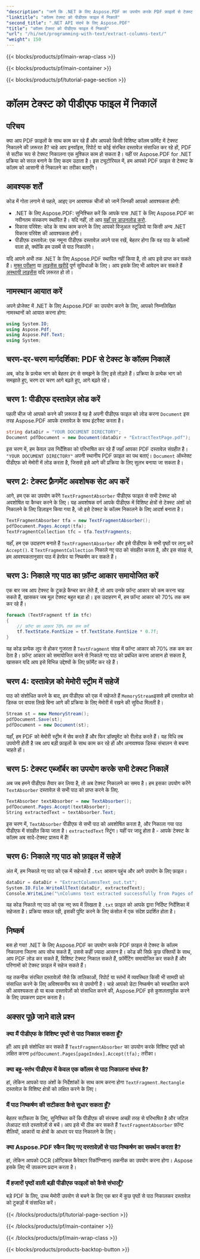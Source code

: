 ```yaml
---
"description": "जानें कि .NET के लिए Aspose.PDF का उपयोग करके PDF फ़ाइलों से टेक्स्ट के कॉलम कैसे निकालें। यह गाइड कोड उदाहरणों और स्पष्टीकरणों के साथ प्रत्येक चरण को विभाजित करता है।"
"linktitle": "कॉलम टेक्स्ट को पीडीएफ फाइल में निकालें"
"second_title": ".NET API संदर्भ के लिए Aspose.PDF"
"title": "कॉलम टेक्स्ट को पीडीएफ फाइल में निकालें"
"url": "/hi/net/programming-with-text/extract-columns-text/"
"weight": 150
---
```


{{< blocks/products/pf/main-wrap-class >}}

{{< blocks/products/pf/main-container >}}

{{< blocks/products/pf/tutorial-page-section >}}

# कॉलम टेक्स्ट को पीडीएफ फाइल में निकालें

## परिचय

क्या आप PDF फ़ाइलों के साथ काम कर रहे हैं और आपको किसी विशिष्ट कॉलम फ़ॉर्मेट में टेक्स्ट निकालने की ज़रूरत है? चाहे आप इनवॉइस, रिपोर्ट या कोई संरचित दस्तावेज़ संसाधित कर रहे हों, PDF से सटीक रूप से टेक्स्ट निकालना एक मुश्किल काम हो सकता है। यहीं पर Aspose.PDF for .NET प्रक्रिया को सरल बनाने के लिए कदम उठाता है। इस ट्यूटोरियल में, हम आपको PDF फ़ाइल से टेक्स्ट के कॉलम को आसानी से निकालने का तरीका बताएँगे। 

## आवश्यक शर्तें

कोड में गोता लगाने से पहले, आइए उन आवश्यक चीजों को जानें जिनकी आपको आवश्यकता होगी:

- .NET के लिए Aspose.PDF: सुनिश्चित करें कि आपके पास .NET के लिए Aspose.PDF का नवीनतम संस्करण स्थापित है। यदि नहीं, तो आप [यहाँ पर डाउनलोड करो](https://releases.aspose.com/pdf/net/).
- विकास परिवेश: कोड के साथ काम करने के लिए आपको विजुअल स्टूडियो या किसी अन्य .NET विकास परिवेश की आवश्यकता होगी।
- पीडीएफ दस्तावेज़: एक नमूना पीडीएफ दस्तावेज़ अपने पास रखें, बेहतर होगा कि वह पाठ के कॉलमों वाला हो, क्योंकि हम उसमें से पाठ निकालेंगे।

यदि आपने अभी तक .NET के लिए Aspose.PDF स्थापित नहीं किया है, तो आप इसे प्राप्त कर सकते हैं। [मुफ्त परीक्षण](https://releases.aspose.com/) या [लाइसेंस खरीदें](https://purchase.aspose.com/buy) पूर्ण सुविधाओं के लिए। आप इसके लिए भी आवेदन कर सकते हैं [अस्थायी लाइसेंस](https://purchase.aspose.com/temporary-license) यदि ज़रूरत हो तो।

## नामस्थान आयात करें

अपने प्रोजेक्ट में .NET के लिए Aspose.PDF का उपयोग करने के लिए, आपको निम्नलिखित नामस्थानों को आयात करना होगा:

```csharp
using System.IO;
using Aspose.Pdf;
using Aspose.Pdf.Text;
using System;
```

## चरण-दर-चरण मार्गदर्शिका: PDF से टेक्स्ट के कॉलम निकालें

अब, कोड के प्रत्येक भाग को बेहतर ढंग से समझने के लिए इसे तोड़ते हैं। प्रक्रिया के प्रत्येक भाग को समझाते हुए, चरण दर चरण आगे बढ़ते हुए, आगे बढ़ते रहें।

## चरण 1: पीडीएफ दस्तावेज़ लोड करें

पहली चीज़ जो आपको करने की ज़रूरत है वह है अपनी पीडीएफ फाइल को लोड करना `Document` इस तरह Aspose.PDF आपके दस्तावेज़ के साथ इंटरैक्ट करता है।

```csharp
string dataDir = "YOUR DOCUMENT DIRECTORY";
Document pdfDocument = new Document(dataDir + "ExtractTextPage.pdf");
```

इस चरण में, हम केवल उस निर्देशिका को परिभाषित कर रहे हैं जहाँ आपका PDF दस्तावेज़ संग्रहीत है। `"YOUR DOCUMENT DIRECTORY"` अपनी स्थानीय PDF फ़ाइल का पथ बताएं। `Document` ऑब्जेक्ट पीडीएफ को मेमोरी में लोड करता है, जिससे इसे आगे की प्रक्रिया के लिए सुलभ बनाया जा सकता है।

## चरण 2: टेक्स्ट फ़्रैगमेंट अवशोषक सेट अप करें

आगे, हम एक का उपयोग करेंगे `TextFragmentAbsorber` पीडीएफ फाइल से सभी टेक्स्ट को अवशोषित या कैप्चर करने के लिए। यह अवशोषक वर्ग आपके पीडीएफ में विशिष्ट क्षेत्रों से टेक्स्ट अंशों को निकालने के लिए डिज़ाइन किया गया है, जो इसे टेक्स्ट के कॉलम निकालने के लिए आदर्श बनाता है।

```csharp
TextFragmentAbsorber tfa = new TextFragmentAbsorber();
pdfDocument.Pages.Accept(tfa);
TextFragmentCollection tfc = tfa.TextFragments;
```

यहाँ, हम एक उदाहरण बनाते हैं `TextFragmentAbsorber` और इसे पीडीएफ के सभी पृष्ठों पर लागू करें `Accept()`. द `TextFragmentCollection` निकाले गए पाठ को संग्रहीत करता है, और इस संग्रह से, हम आवश्यकतानुसार पाठ में हेरफेर या निष्कर्षण कर सकते हैं।

## चरण 3: निकाले गए पाठ का फ़ॉन्ट आकार समायोजित करें

एक बार जब आप टेक्स्ट के टुकड़े कैप्चर कर लेते हैं, तो आप उनके फ़ॉन्ट आकार को कम करना चाह सकते हैं, खासकर जब मूल टेक्स्ट बहुत बड़ा हो। इस उदाहरण में, हम फ़ॉन्ट आकार को 70% तक कम कर रहे हैं।

```csharp
foreach (TextFragment tf in tfc)
{
    // फ़ॉन्ट का आकार 70% तक कम करें
    tf.TextState.FontSize = tf.TextState.FontSize * 0.7f;
}
```

यह कोड प्रत्येक लूप से होकर गुजरता है `TextFragment` संग्रह में फ़ॉन्ट आकार को 70% तक कम कर देता है। फ़ॉन्ट आकार को समायोजित करने से निकाले गए पाठ को प्रबंधित करना आसान हो सकता है, खासकर यदि आप इसे विभिन्न उद्देश्यों के लिए फ़ॉर्मेट कर रहे हैं।

## चरण 4: दस्तावेज़ को मेमोरी स्ट्रीम में सहेजें

पाठ को संशोधित करने के बाद, हम पीडीएफ को एक में सहेजते हैं `MemoryStream`इससे हमें दस्तावेज़ को डिस्क पर वापस लिखे बिना आगे की प्रक्रिया के लिए मेमोरी में रखने की सुविधा मिलती है।

```csharp
Stream st = new MemoryStream();
pdfDocument.Save(st);
pdfDocument = new Document(st);
```

यहाँ, हम PDF को मेमोरी स्ट्रीम में सेव करते हैं और फिर डॉक्यूमेंट को रीलोड करते हैं। यह विधि तब उपयोगी होती है जब आप बड़ी फ़ाइलों के साथ काम कर रहे हों और अनावश्यक डिस्क संचालन से बचना चाहते हों।

## चरण 5: टेक्स्ट एब्जॉर्बर का उपयोग करके सभी टेक्स्ट निकालें

अब जब हमने पीडीएफ तैयार कर लिया है, तो अब टेक्स्ट निकालने का समय है। हम इसका उपयोग करेंगे `TextAbsorber` दस्तावेज़ से सभी पाठ को प्राप्त करने के लिए.

```csharp
TextAbsorber textAbsorber = new TextAbsorber();
pdfDocument.Pages.Accept(textAbsorber);
String extractedText = textAbsorber.Text;
```

इस चरण में, `TextAbsorber` पीडीएफ से सभी पाठ को अवशोषित करता है, और निकाला गया पाठ पीडीएफ में संग्रहीत किया जाता है। `extractedText` स्ट्रिंग। यहीं पर जादू होता है - आपके टेक्स्ट के कॉलम अब सादे-टेक्स्ट प्रारूप में हैं!

## चरण 6: निकाले गए पाठ को फ़ाइल में सहेजें

अंत में, हम निकाले गए पाठ को एक में सहेजते हैं `.txt` आसान पहुंच और आगे उपयोग के लिए फ़ाइल।

```csharp
dataDir = dataDir + "ExtractColumnsText_out.txt";
System.IO.File.WriteAllText(dataDir, extractedText);
Console.WriteLine("\nColumns text extracted successfully from Pages of PDF Document.\nFile saved at " + dataDir);
```

यह कोड निकाले गए पाठ को एक नए रूप में लिखता है `.txt` फ़ाइल को आपके द्वारा निर्दिष्ट निर्देशिका में सहेजता है। प्रक्रिया सफल रही, इसकी पुष्टि करने के लिए कंसोल में एक संदेश प्रदर्शित होता है।

## निष्कर्ष

बस हो गया! .NET के लिए Aspose.PDF का उपयोग करके PDF फ़ाइल से टेक्स्ट के कॉलम निकालना जितना आप सोच सकते हैं, उससे कहीं ज़्यादा आसान है। कोड की सिर्फ़ कुछ पंक्तियों के साथ, आप PDF लोड कर सकते हैं, विशिष्ट टेक्स्ट निकाल सकते हैं, फ़ॉर्मेटिंग समायोजित कर सकते हैं और परिणामों को टेक्स्ट फ़ाइल में सहेज सकते हैं।

यह तकनीक संरचित दस्तावेज़ों जैसे कि तालिकाओं, रिपोर्ट या स्तंभों में व्यवस्थित किसी भी सामग्री को संसाधित करने के लिए अविश्वसनीय रूप से उपयोगी है। चाहे आपको डेटा निष्कर्षण को स्वचालित करने की आवश्यकता हो या बल्क दस्तावेज़ों को संसाधित करने की, Aspose.PDF इसे कुशलतापूर्वक करने के लिए उपकरण प्रदान करता है।

## अक्सर पूछे जाने वाले प्रश्न

### क्या मैं पीडीएफ के विशिष्ट पृष्ठों से पाठ निकाल सकता हूँ?  
हाँ! आप इसे संशोधित कर सकते हैं `TextFragmentAbsorber` का उपयोग करके विशिष्ट पृष्ठों को लक्षित करना `pdfDocument.Pages[pageIndex].Accept(tfa);` तरीका।

### क्या बहु-स्तंभ पीडीएफ में केवल एक कॉलम से पाठ निकालना संभव है?  
हां, लेकिन आपको पाठ अंशों के निर्देशांकों के साथ काम करना होगा `TextFragment.Rectangle` दस्तावेज़ के विशिष्ट क्षेत्रों को लक्षित करने के लिए।

### मैं पाठ निष्कर्षण की सटीकता कैसे सुधार सकता हूँ?  
बेहतर सटीकता के लिए, सुनिश्चित करें कि पीडीएफ की संरचना अच्छी तरह से परिभाषित है और जटिल लेआउट वाले दस्तावेज़ों से बचें। आप इसे भी ठीक कर सकते हैं `TextFragmentAbsorber` फ़ॉन्ट शैलियों, आकारों या क्षेत्रों के आधार पर पाठ निकालने के लिए।

### क्या Aspose.PDF स्कैन किए गए दस्तावेज़ों से पाठ निष्कर्षण का समर्थन करता है?  
हां, लेकिन आपको OCR (ऑप्टिकल कैरेक्टर रिकॉग्निशन) तकनीक का उपयोग करना होगा। Aspose इसके लिए भी उपकरण प्रदान करता है।

### मैं हजारों पृष्ठों वाली बड़ी पीडीएफ फाइलों को कैसे संभालूँ?  
बड़े PDF के लिए, उच्च मेमोरी उपयोग से बचने के लिए एक बार में कुछ पृष्ठों से पाठ निकालकर दस्तावेज़ को टुकड़ों में संसाधित करें।

{{< /blocks/products/pf/tutorial-page-section >}}

{{< /blocks/products/pf/main-container >}}

{{< /blocks/products/pf/main-wrap-class >}}

{{< blocks/products/products-backtop-button >}}